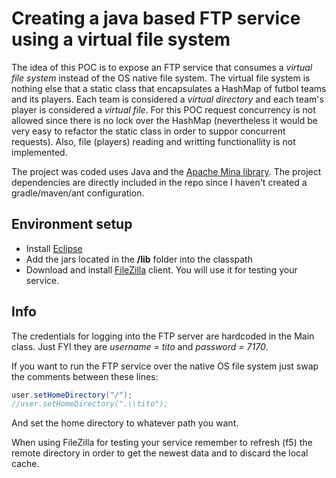 Creating a java based FTP service using a virtual file system
=========

The idea of this POC is to expose an FTP service that consumes a *virtual file system* instead of the OS native file system. The virtual file system is nothing else that a static class that encapsulates a HashMap of futbol teams and its players. Each team is considered a *virtual directory* and each team's player is considered a *virtual file*. For this POC request concurrency is not allowed since there is no lock over the HashMap (nevertheless it would be very easy to refactor the static class in order to suppor concurrent requests). Also, file (players) reading and writting functionallity is not implemented.

The project was coded uses Java and the [Apache Mina library](https://mina.apache.org/ftpserver-project/features.html). The project dependencies are directly included in the repo since I haven't created a gradle/maven/ant configuration.

Environment setup
---------

*   Install [Eclipse](https://eclipse.org/downloads/)
*   Add the jars located in the **\/lib** folder into the classpath
*   Download and install [FileZilla](https://filezilla-project.org/) client. You will use it for testing your service.

Info
---------

The credentials for logging into the FTP server are hardcoded in the Main class. Just FYI they are *username = tito* and *password = 7170*.

If you want to run the FTP service over the native OS file system just swap the comments between these lines:

```java
user.setHomeDirectory("/");
//user.setHomeDirectory(".\\tito");
```

And set the home directory to whatever path you want.

When using FileZilla for testing your service remember to refresh (f5) the remote directory in order to get the newest data and to discard the local cache.
